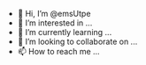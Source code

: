 - 👋 Hi, I’m @emsUtpe
- 👀 I’m interested in ...
- 🌱 I’m currently learning ...
- 💞️ I’m looking to collaborate on ...
- 📫 How to reach me ...

<!---
emsUtpe/emsUtpe is a ✨ special ✨ repository because its `README.md` (this file) appears on your GitHub profile.
You can click the Preview link to take a look at your changes.
--->
